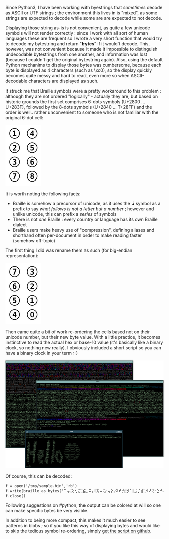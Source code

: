 Since Python3, I have been working with byestrings that *sometimes* decode as ASCII or UTF strings ; the environment this lives in is "mixed", as some strings are expected to decode while some are are expected to not decode.

Displaying those string as-is is not convenient, as quite a few unicode symbols will not render correctly : since I work with all sort of human languages these are frequent so I wrote a very short function that would try to decode my bytestring and return "__bytes__" if it would't decode. This, however, was not convenient because it made it impossible to distinguish undecodable bytestrings from one another, and information was lost (because I couldn't get the original bytestring again). Also, using the default Python mechanims to display those bytes was cumbersome, because each byte is displayed as 4 characters (such as \xc0), so the display quickly becomes quite messy and hard to read, even more so when ASCII-decodable characters are displayed as such.

It struck me that Braille symbols were a pretty workaround to this problem : although they are not ordered "logically" - actually they are, but based on historic grounds the first set comprises 6-dots symbols (U+2800 … U+283F), followed by the 8-dots symbols (U+2840 … T+28FF) and the order is well.. rather unconvenient to someone who is not familiar with the original 6-dot cell:

![Braille 8-dot Cell Numbering](/files/Braille8dotCellNumbering.svg)

It is worth noting the following facts:

* Braille is somehow a precursor of unicode, as it uses the ⠼ symbol as a prefix to say *what follows is not a letter but a number* ; however and unlike unicode, this can prefix a *series* of symbols
* There is not *one* Braille : every country or language has its own Braille dialect
* Braille users make heavy use of "compression", defining aliases and shorthand often per-document in order to make reading faster (somehow off-topic)

The first thing I did was rename them as such (for big-endian representation):

![Big-endian numbering](/files/Braille8dotCellNumbering_bigendian.svg)

Then came quite a bit of work re-ordering the cells based not on their unicode number, but their new byte value. With a little practice, it becomes instinctive to read the actual hex or base-10 value (it's basically like a binary clock, so nothing new really). I obviously included a short script so you can have a binary clock in your term :-)

![Braille for bytes](/files/bytes_as_braille.png)

Of course, this can be decoded:

```
f = open('/tmp/sample.bin','rb')
f.write(braille_as_bytes('⠉⢤⢌⢕⢂⣍⢉⣮⣀⠭⡄⢏⢯⠤⢍⡔⢤⡕⡔⠽⠞⡚⣞⡺⠁⣇⣨⡈⣾⢁⠺⠜⢝⠐⣑⠚⠬⡈⢱⢙⠰⣢⣴⢌⠩⢇⢨⢢⣂⡢⣁⣚⣅⡖⠴⡡⠤⠦⠜⠽⠘⡴⡷⣴⠬⣞⢃⠚⠔⡹⣂⠡⣇⡅⡤⡁'))
f.close()
```

Following suggestions on #python, the output can be colored at will so one can make specific bytes be very visible.

In addition to being more compact, this makes it much easier to see patterns in blobs ; so if you like this way of displaying bytes and would like to skip the tedious symbol re-ordering, simply [get the script on github](https://github.com/petaflot/bytes_as_braille).
